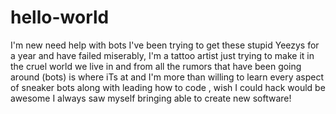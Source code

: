 # hello-world
I'm new need help with bots
I've been trying to get these stupid Yeezys for a year and have failed miserably, I'm a tattoo artist just trying to make it in the cruel world we live in and from all the rumors that have been going around (bots) is where iTs at and I'm more than willing to learn every aspect of sneaker bots along with leading how to code , wish I could hack would be awesome I always saw myself bringing able to create new software! 
